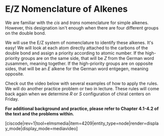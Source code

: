 # E/Z Nomenclature of Alkenes

We are familiar with the _cis_ and _trans_ nomenclature for simple alkenes. However, this designation isn't enough when there are four different groups on the double bond.

We will use the E/Z system of nomenclature to identify these alkenes. It's easy! We will look at each atom directly attached to the carbons of the double bond and assign a priority according to atomic number. If the high-priority groups are on the same side, that will be _Z_ from the German word zusammen, meaning together. If the high-priority groups are on opposite sides, that will be an _E_ alkene for the German word entgegen, meaning opposite.

Check out the video below with several examples of how to apply the rules. We will do another practice problem or two in lecture. These rules will come back again when we determine _R_ or _S_ configuration of chiral centers on Friday.


**For additional background and practice, please refer to Chapter 4.1-4.2 of the text and the problems within.**


[ciscode|rev=1|tool=elmsmedia|item=4209|entity_type=node|render=display_mode|display_mode=mediavideo]


